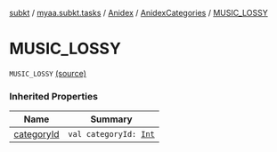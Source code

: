 [subkt](../../../index.md) / [myaa.subkt.tasks](../../index.md) / [Anidex](../index.md) / [AnidexCategories](index.md) / [MUSIC_LOSSY](./-m-u-s-i-c_-l-o-s-s-y.md)

# MUSIC_LOSSY

`MUSIC_LOSSY` [(source)](https://github.com/Myaamori/SubKt/blob/0.1.19/src/main/kotlin/myaa/subkt/tasks/tasks.kt#L1063)

### Inherited Properties

| Name | Summary |
|---|---|
| [categoryId](category-id.md) | `val categoryId: `[`Int`](https://kotlinlang.org/api/latest/jvm/stdlib/kotlin/-int/index.html) |
